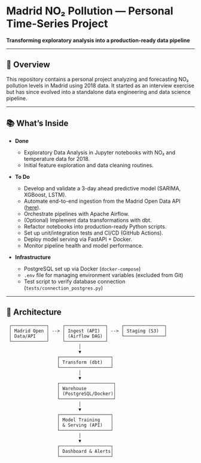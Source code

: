 # Madrid NO₂ Pollution — Personal Time-Series Project

**Transforming exploratory analysis into a production-ready data pipeline**

---

## 🚀 Overview

This repository contains a personal project analyzing and forecasting NO₂ pollution levels in Madrid using 2018 data. It started as an interview exercise but has since evolved into a standalone data engineering and data science pipeline.

---

## 📚 What’s Inside

- **Done**  
  - Exploratory Data Analysis in Jupyter notebooks with NO₂ and temperature data for 2018.  
  - Initial feature exploration and data cleaning routines.

- **To Do**  
  - Develop and validate a 3-day ahead predictive model (SARIMA, XGBoost, LSTM).  
  - Automate end-to-end ingestion from the Madrid Open Data API ([here](https://datos.madrid.es/portal/site/egob/menuitem.c05c1f754a33a9fbe4b2e4b284f1a5a0/?vgnextoid=f3c0f7d512273410VgnVCM2000000c205a0aRCRD&vgnextchannel=374512b9ace9f310VgnVCM100000171f5a0aRCRD&vgnextfmt=default)).
  - Orchestrate pipelines with Apache Airflow.  
  - (Optional) Implement data transformations with dbt.  
  - Refactor notebooks into production-ready Python scripts.  
  - Set up unit/integration tests and CI/CD (GitHub Actions).  
  - Deploy model serving via FastAPI + Docker.  
  - Monitor pipeline health and model performance.
- **Infrastructure**
  - PostgreSQL set up via Docker (`docker-compose`)
  - `.env` file for managing environment variables (excluded from Git)
  - Test script to verify database connection (`tests/connection_postgres.py`)

---

## 📐 Architecture

```text
 ┌─────────────┐     ┌───────────────┐     ┌───────────────┐  
 │ Madrid Open │ --> │ Ingest (API)  │ --> │ Staging (S3)  │  
 │ Data/API    │     │ (Airflow DAG) │     └───────────────┘  
 └─────────────┘     └───────────────┘     
                           │  
                           ▼  
                   ┌───────────────────┐  
                   │ Transform (dbt)   │  
                   └───────────────────┘  
                           │  
                           ▼  
                   ┌────────────────────┐  
                   │ Warehouse          │  
                   │ (PostgreSQL/Docker)│   
                   └────────────────────┘  
                           │  
                           ▼  
                   ┌───────────────────┐  
                   │ Model Training    │  
                   │ & Serving (API)   │  
                   └───────────────────┘  
                           │  
                           ▼  
                   ┌───────────────────┐  
                   │ Dashboard & Alerts│  
                   └───────────────────┘  
